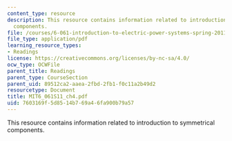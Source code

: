 ```yaml
---
content_type: resource
description: This resource contains information related to introduction to symmetrical
  components.
file: /courses/6-061-introduction-to-electric-power-systems-spring-2011/7603169f5d8514b769a46fa900b79a57_MIT6_061S11_ch4.pdf
file_type: application/pdf
learning_resource_types:
- Readings
license: https://creativecommons.org/licenses/by-nc-sa/4.0/
ocw_type: OCWFile
parent_title: Readings
parent_type: CourseSection
parent_uid: 89512ca2-aaea-2fbd-2fb1-f0c11a2b49d2
resourcetype: Document
title: MIT6_061S11_ch4.pdf
uid: 7603169f-5d85-14b7-69a4-6fa900b79a57
---
```

This resource contains information related to introduction to symmetrical components.